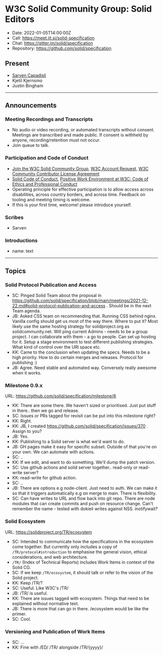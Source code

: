 # W3C Solid Community Group: Solid Editors

* Date: 2022-01-05T14:00:00Z
* Call: https://meet.jit.si/solid-specification
* Chat: https://gitter.im/solid/specification
* Repository: https://github.com/solid/specification


## Present
* [Sarven Capadisli](https://csarven.ca/#i)
* Kjetil Kjernsmo
* Justin Bingham


---

## Announcements

### Meeting Recordings and Transcripts
* No audio or video recording, or automated transcripts without consent. Meetings are transcribed and made public. If consent is withheld by anyone, recording/retention must not occur.
* Join queue to talk.


### Participation and Code of Conduct
* [Join the W3C Solid Community Group](https://www.w3.org/community/solid/join), [W3C Account Request](http://www.w3.org/accounts/request), [W3C Community Contributor License Agreement](https://www.w3.org/community/about/agreements/cla/)
* [Solid Code of Conduct](https://github.com/solid/process/blob/main/code-of-conduct.md), [Positive Work Environment at W3C: Code of Ethics and Professional Conduct](https://www.w3.org/Consortium/cepc/)
* Operating principle for effective participation is to allow access across disabilities, across country borders, and across time. Feedback on tooling and meeting timing is welcome.
* If this is your first time, welcome! please introduce yourself.


### Scribes
* Sarven


### Introductions
* name: text

---

## Topics

### Solid Protocol Publication and Access
* SC: Pinged Solid Team about the proposal in  https://github.com/solid/specification/blob/main/meetings/2021-12-22.md#solid-protocol-publication-and-access . Should be in the next Team agenda.
* JB: Asked CSS team on recommending that. Running CSS behind nginx. Vanilla config should get us most of the way there. Where to put it? Most likely use the same hosting strategy for solidproject.org as solidcommunity.net. Will ping current Admins - needs to be a group project. I can collaborate with them - a go to people. Can set up hosting for it. Setup a stage environment to test different publishing strategies. What kind of control over the URI space etc.
* KK: Came to the conclusion when updating the specs. Needs to be a high priority. How to do certain merges and releases. Protocol for publishing :)
* JB: Agree. Need stable and automated way. Conversely really awesome when it works.


### Milestone 0.9.x
URL: https://github.com/solid/specification/milestone/6

* KK: There are some there. We haven't sized or prioritised. Just put stuff in there.. then we go and release.
* SC: Issues or PRs tagged for revisit can be put into this milestone right?
* KK: Right.
* KK: JB, I created https://github.com/solid/specification/issues/370 . Assign to you?
* JB: Yes.
* KK: Publishing to a Solid server is what we'd want to do.
* JB: GH pages make it easy for specific subset. Outside of that you're on your own. We can automate with actions.
* SC: ..
* KK: If we edit, and want to do something. We'll dump the patch version.
* SC: Use github actions and solid server together.. read-only or read-write server?
* KK: read-write for github action.
* SC: ..
* JB: There are options e.g node-client. Just need to auth. We can make it so that it triggers automatically e.g on merge to main. There is flexibility.
* SC: Can have writes to URL and flow back into git repo. There are node modules that can create commits and push on resource change. Can't remember the name - tested with dokieli writes against NSS. inotifywait?


### Solid Ecosystem
URL: https://solidproject.org/TR/ecosystem

* SC: Intended to communicate how the specifications in the ecosystem come together. But currently only includes a copy of `/TR/protocol#introduction` to emphasise the general vision, ethical considerations, and web architecture.
* `/TR/` (Index of Technical Reports) includes Work Items in context of the Solid CG.
* SC: If we keep `/TR/ecosystem`, it should talk or refer to the vision of the Solid project.
* KK: Keep /TR/?
* SC: Useful. Like W3C's /TR/
* JB: /TR/ is useful.
* KK: There are issues tagged with ecosystem. Things that need to be explained without normative text.
* JB: There is more that can go in there. /ecosystem would be like the primer.
* SC: Cool.


### Versioning and Publication of Work Items
* SC: ...
* KK: Fine with /ED/ /TR/ alongside /TR/{yyyy}/
